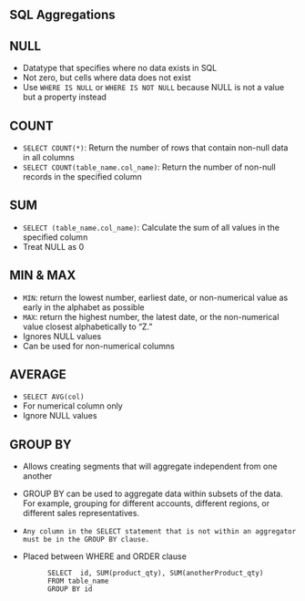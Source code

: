 ## SQL Aggregations

## NULL
- Datatype that specifies where no data exists in SQL
- Not zero, but cells where data does not exist
- Use `WHERE IS NULL` or `WHERE IS NOT NULL` because NULL is not a value but a property instead

## COUNT
- `SELECT COUNT(*)`: Return the number of rows that contain non-null data in all columns
- `SELECT COUNT(table_name.col_name)`: Return the number of non-null records in the specified column

## SUM
- `SELECT (table_name.col_name)`: Calculate the sum of all values in the specified column
- Treat NULL as 0

## MIN & MAX
- `MIN`: return the lowest number, earliest date, or non-numerical value as early in the alphabet as possible
- `MAX`: return the highest number, the latest date, or the non-numerical value closest alphabetically to “Z.”
- Ignores NULL values
- Can be used for non-numerical columns

## AVERAGE
- `SELECT AVG(col)` 
- For numerical column only
- Ignore NULL values


## GROUP BY
- Allows creating segments that will aggregate independent from one another
- GROUP BY can be used to aggregate data within subsets of the data. For example, grouping for different accounts, different regions, or different sales representatives.
- `Any column in the SELECT statement that is not within an aggregator must be in the GROUP BY clause.`
- Placed between WHERE and ORDER clause


            SELECT  id, SUM(product_qty), SUM(anotherProduct_qty)
            FROM table_name
            GROUP BY id
